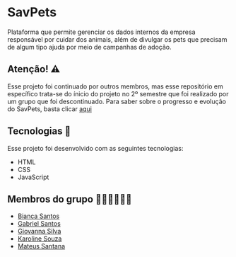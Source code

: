 # SavPets
Plataforma que permite gerenciar os dados internos da empresa responsável por cuidar dos animais, além de divulgar os pets que precisam de algum tipo ajuda por meio de campanhas de adoção.

## Atenção! ⚠️
Esse projeto foi continuado por outros membros, mas esse repositório em específico trata-se do ínicio do projeto no 2º semestre que foi realizado por um grupo que foi descontinuado.
Para saber sobre o progresso e evolução do SavPets, basta clicar [aqui](https://github.com/SavPets)

## Tecnologias 🤖

Esse projeto foi desenvolvido com as seguintes tecnologias:

- HTML
- CSS
- JavaScript

## Membros do grupo 👩🏻‍💻🧑🏻‍💻 
- [Bianca Santos](https://github.com/Biancasantoss)
- [Gabriel Santos](https://github.com/Bieldeid)
- [Giovanna Silva](https://github.com/giovannapfs)
- [Karoline Souza](https://github.com/koralinee)
- [Mateus Santana](https://github.com/mateussantanasilva)